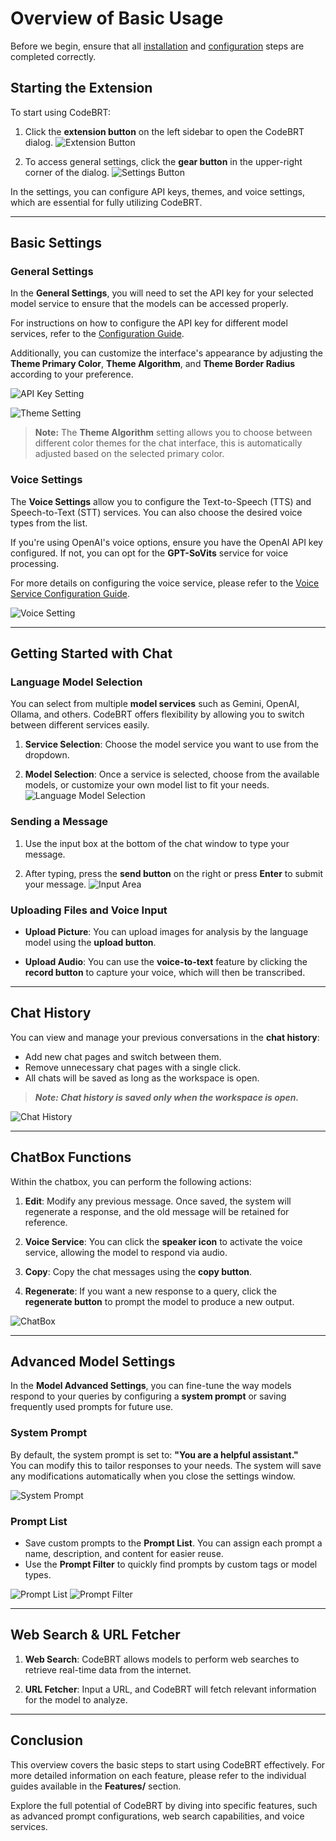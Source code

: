 # Overview of Basic Usage

Before we begin, ensure that all [installation](./installation.md) and [configuration](./configuration.md) steps are completed correctly.

## Starting the Extension

To start using CodeBRT:

1. Click the **extension button** on the left sidebar to open the CodeBRT dialog.
   ![Extension Button](./img/extension-button.png)

2. To access general settings, click the **gear button** in the upper-right corner of the dialog.
   ![Settings Button](./img/setting-button.png)

In the settings, you can configure API keys, themes, and voice settings, which are essential for fully utilizing CodeBRT.

---

## Basic Settings

### General Settings

In the **General Settings**, you will need to set the API key for your selected model service to ensure that the models can be accessed properly.

For instructions on how to configure the API key for different model services, refer to the [Configuration Guide](./configuration.md).

Additionally, you can customize the interface's appearance by adjusting the **Theme Primary Color**, **Theme Algorithm**, and **Theme Border Radius** according to your preference.

![API Key Setting](./img/apikey-setting.png)

![Theme Setting](./img/theme-setting.png)

> **Note:** The **Theme Algorithm** setting allows you to choose between different color themes for the chat interface, this is automatically adjusted based on the selected primary color.

### Voice Settings

The **Voice Settings** allow you to configure the Text-to-Speech (TTS) and Speech-to-Text (STT) services. You can also choose the desired voice types from the list.

If you're using OpenAI's voice options, ensure you have the OpenAI API key configured. If not, you can opt for the **GPT-SoVits** service for voice processing.

For more details on configuring the voice service, please refer to the [Voice Service Configuration Guide](./docs/features/voice-service/configuration.md).

![Voice Setting](./img/voice-setting.png)

---

## Getting Started with Chat

### Language Model Selection

You can select from multiple **model services** such as Gemini, OpenAI, Ollama, and others. CodeBRT offers flexibility by allowing you to switch between different services easily.

1. **Service Selection**: Choose the model service you want to use from the dropdown.

2. **Model Selection**: Once a service is selected, choose from the available models, or customize your own model list to fit your needs.
   ![Language Model Selection](./img/language-model-selection.png)

### Sending a Message

1. Use the input box at the bottom of the chat window to type your message.

2. After typing, press the **send button** on the right or press **Enter** to submit your message.
   ![Input Area](./img/input.png)

### Uploading Files and Voice Input

- **Upload Picture**: You can upload images for analysis by the language model using the **upload button**.

- **Upload Audio**: You can use the **voice-to-text** feature by clicking the **record button** to capture your voice, which will then be transcribed.

---

## Chat History

You can view and manage your previous conversations in the **chat history**:

- Add new chat pages and switch between them.
- Remove unnecessary chat pages with a single click.
- All chats will be saved as long as the workspace is open.

> ***Note: Chat history is saved only when the workspace is open.***

![Chat History](./img/chat-history.png)

---

## ChatBox Functions

Within the chatbox, you can perform the following actions:

1. **Edit**: Modify any previous message. Once saved, the system will regenerate a response, and the old message will be retained for reference.

2. **Voice Service**: You can click the **speaker icon** to activate the voice service, allowing the model to respond via audio.

3. **Copy**: Copy the chat messages using the **copy button**.

4. **Regenerate**: If you want a new response to a query, click the **regenerate button** to prompt the model to produce a new output.

![ChatBox](./img/chatbox.png)

---

## Advanced Model Settings

In the **Model Advanced Settings**, you can fine-tune the way models respond to your queries by configuring a **system prompt** or saving frequently used prompts for future use.

### System Prompt

By default, the system prompt is set to: **"You are a helpful assistant."**  
You can modify this to tailor responses to your needs. The system will save any modifications automatically when you close the settings window.

![System Prompt](./img/system-prompt.png)

### Prompt List

- Save custom prompts to the **Prompt List**. You can assign each prompt a name, description, and content for easier reuse.
- Use the **Prompt Filter** to quickly find prompts by custom tags or model types.

![Prompt List](./img/prompt-list.png)
![Prompt Filter](./img/prompt-filter.png)

---

## Web Search & URL Fetcher

1. **Web Search**: CodeBRT allows models to perform web searches to retrieve real-time data from the internet.

2. **URL Fetcher**: Input a URL, and CodeBRT will fetch relevant information for the model to analyze.

---

## Conclusion

This overview covers the basic steps to start using CodeBRT effectively. For more detailed information on each feature, please refer to the individual guides available in the **Features/** section.

Explore the full potential of CodeBRT by diving into specific features, such as advanced prompt configurations, web search capabilities, and voice services.

